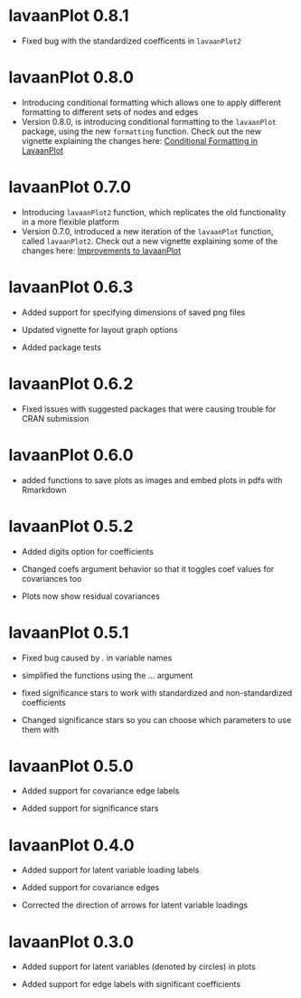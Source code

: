 
# lavaanPlot 0.8.1

* Fixed bug with the standardized coefficents in `lavaanPlot2`

# lavaanPlot 0.8.0

* Introducing conditional formatting which allows one to apply different formatting to different sets of nodes and edges
* Version 0.8.0, is introducing conditional formatting to the `lavaanPlot` package, using the new `formatting` function. Check out the new vignette explaining the changes here: [Conditional Formatting in LavaanPlot](https://lavaanplot.alexlishinski.com/Conditional_Formatting)

# lavaanPlot 0.7.0

* Introducing `lavaanPlot2` function, which replicates the old functionality in a more flexible platform
* Version 0.7.0, introduced a new iteration of the `lavaanPlot` function, called `lavaanPlot2`. Check out a new vignette explaining some of the changes here: [Improvements to lavaanPlot](https://lavaanplot.alexlishinski.com/improvements_to_lavaanplot)

# lavaanPlot 0.6.3

* Added support for specifying dimensions of saved png files

* Updated vignette for layout graph options

* Added package tests


# lavaanPlot 0.6.2

* Fixed issues with suggested packages that were causing trouble for CRAN submission

# lavaanPlot 0.6.0

* added functions to save plots as images and embed plots in pdfs with Rmarkdown 

# lavaanPlot 0.5.2

* Added digits option for coefficients

* Changed coefs argument behavior so that it toggles coef values for covariances too

* Plots now show residual covariances

# lavaanPlot 0.5.1

* Fixed bug caused by . in variable names

* simplified the functions using the ... argument

* fixed significance stars to work with standardized and non-standardized coefficients

* Changed significance stars so you can choose which parameters to use them with

# lavaanPlot 0.5.0

* Added support for covariance edge labels

* Added support for significance stars


# lavaanPlot 0.4.0

* Added support for latent variable loading labels

* Added support for covariance edges

* Corrected the direction of arrows for latent variable loadings

# lavaanPlot 0.3.0

* Added support for latent variables (denoted by circles) in plots

* Added support for edge labels with significant coefficients
